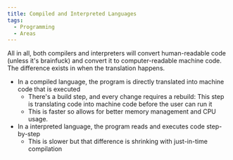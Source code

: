 ```yaml
---
title: Compiled and Interpreted Languages
tags:
  - Programming
  - Areas
---
```

All in all, both compilers and interpreters will convert human-readable code (unless it's brainfuck) and convert it to computer-readable machine code. The difference exists in when the translation happens.
- In a compiled language, the program is directly translated into machine code that is executed
	- There's a build step, and every change requires a rebuild: This step is translating code into machine code before the user can run it
	- This is faster so allows for better memory management and CPU usage.
- In a interpreted language, the program reads and executes code step-by-step
	- This is slower but that difference is shrinking with just-in-time compilation
